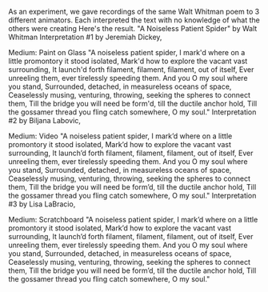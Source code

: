 
As an experiment,
we gave recordings of the same Walt
Whitman poem to 3 different animators.
Each interpreted the text
with no knowledge of what 
the others were creating
Here&#39;s the result.
&quot;A Noiseless Patient Spider&quot;
by Walt Whitman
Interpretation #1 by Jeremiah Dickey,

Medium: Paint on Glass
&quot;A noiseless patient spider,
I mark&#39;d where on a little promontory
it stood isolated,
Mark&#39;d how to explore the vacant
vast surrounding,
It launch&#39;d forth filament,
filament, filament, out of itself,
Ever unreeling them,
ever tirelessly speeding them.
And you O my soul where you stand,
Surrounded, detached, 
in measureless oceans of space,
Ceaselessly musing, venturing, throwing,
seeking the spheres to connect them,
Till the bridge you will need be form&#39;d,
till the ductile anchor hold,
Till the gossamer thread you fling
catch somewhere, O my soul.&quot;
Interpretation #2 by Biljana Labovic,

Medium: Video
&quot;A noiseless patient spider,
I mark’d where on a little promontory 
it stood isolated,
Mark’d how to explore the vacant 
vast surrounding,
It launch’d forth filament, 
filament, filament, out of itself,
Ever unreeling them, 
ever tirelessly speeding them.
And you O my soul where you stand,
Surrounded, detached, 
in measureless oceans of space,
Ceaselessly musing, venturing, throwing,
seeking the spheres to connect them,
Till the bridge you will need be form’d, 
till the ductile anchor hold,
Till the gossamer thread you fling 
catch somewhere, O my soul.&quot;
Interpretation #3 by Lisa LaBracio,

Medium: Scratchboard
&quot;A noiseless patient spider,
I mark’d where on a little promontory 
it stood isolated,
Mark’d how to explore the vacant 
vast surrounding,
It launch’d forth filament, 
filament, filament, out of itself,
Ever unreeling them, 
ever tirelessly speeding them.
And you O my soul where you stand,
Surrounded, detached, 
in measureless oceans of space,
Ceaselessly musing, venturing, throwing,
seeking the spheres to connect them,
Till the bridge you will need be form’d, 
till the ductile anchor hold,
Till the gossamer thread you fling 
catch somewhere, O my soul.&quot;
